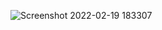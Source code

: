 ![Screenshot 2022-02-19 183307](https://user-images.githubusercontent.com/95738230/154799230-e7f684a8-e077-4c66-9128-21e5095ec232.png)
